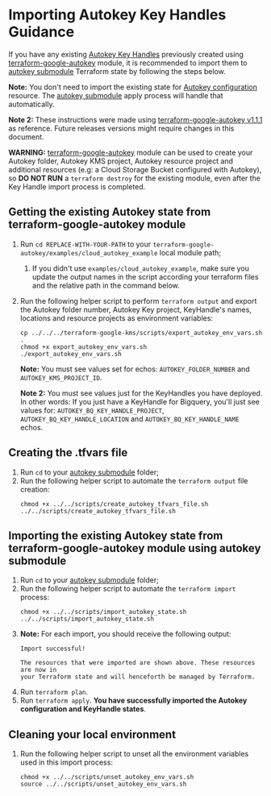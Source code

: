 # Importing Autokey Key Handles Guidance

If you have any existing [Autokey Key Handles](https://cloud.google.com/kms/docs/resource-hierarchy#key_handles) previously created using [terraform-google-autokey](https://registry.terraform.io/modules/GoogleCloudPlatform/autokey/google) module, it is recommended to import them to [autokey submodule](../modules/autokey/README.md) Terraform state by following the steps below.

**Note:** You don't need to import the existing state for [Autokey configuration](https://cloud.google.com/kms/docs/enable-autokey#enable-autokey-folder) resource. The [autokey submodule](../modules/autokey/README.md) apply process will handle that automatically.

**Note 2:** These instructions were made using [terraform-google-autokey v1.1.1](https://github.com/GoogleCloudPlatform/terraform-google-autokey/releases/tag/v1.1.1) as reference. Future releases versions might require changes in this document.

**WARNING:** [terraform-google-autokey](https://registry.terraform.io/modules/GoogleCloudPlatform/autokey/google) module can be used to create your Autokey folder, Autokey KMS project, Autokey resource project and additional resources (e.g: a Cloud Storage Bucket configured with Autokey), so **DO NOT RUN** a `terraform destroy` for the existing module, even after the Key Handle import process is completed.

## Getting the existing Autokey state from terraform-google-autokey module
1. Run `cd REPLACE-WITH-YOUR-PATH` to your `terraform-google-autokey/examples/cloud_autokey_example` local module path;
   1. If you didn't use `examples/cloud_autokey_example`, make sure you update the output names in the script according your terraform files and the relative path in the command below.
1. Run the following helper script to perform `terraform output` and export the Autokey folder number, Autokey Key project, KeyHandle's names, locations and resource projects as environment variables:
    ```shell
    cp ../../../terraform-google-kms/scripts/export_autokey_env_vars.sh .
    chmod +x export_autokey_env_vars.sh
    ./export_autokey_env_vars.sh
    ```
    **Note:** You must see values set for echos: `AUTOKEY_FOLDER_NUMBER` and `AUTOKEY_KMS_PROJECT_ID`.

    **Note 2:** You must see values just for the KeyHandles you have deployed. In other words: If you just have a KeyHandle for Bigquery, you'll just see values for: `AUTOKEY_BQ_KEY_HANDLE_PROJECT`, `AUTOKEY_BQ_KEY_HANDLE_LOCATION` and `AUTOKEY_BQ_KEY_HANDLE_NAME` echos.

## Creating the .tfvars file
1. Run `cd` to your [autokey submodule](../modules/autokey/README.md) folder;
1. Run the following helper script to automate the `terraform output` file creation:
    ```shell
    chmod +x ../../scripts/create_autokey_tfvars_file.sh
    ../../scripts/create_autokey_tfvars_file.sh
    ```

## Importing the existing Autokey state from terraform-google-autokey module using autokey submodule
1. Run `cd` to your [autokey submodule](../modules/autokey/README.md) folder;
1. Run the following helper script to automate the `terraform import` process:
    ```shell
    chmod +x ../../scripts/import_autokey_state.sh
    ../../scripts/import_autokey_state.sh
    ```
1. **Note:** For each import, you should receive the following output:
    ```
    Import successful!

    The resources that were imported are shown above. These resources are now in
    your Terraform state and will henceforth be managed by Terraform.
    ```
1. Run `terraform plan`.
1. Run `terraform apply`. **You have successfully imported the Autokey configuration and KeyHandle states**.

## Cleaning your local environment
1. Run the following helper script to unset all the environment variables used in this import process:
    ```shell
    chmod +x ../../scripts/unset_autokey_env_vars.sh
    source ../../scripts/unset_autokey_env_vars.sh
    ```
